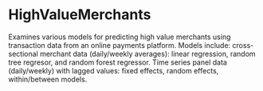 # HighValueMerchants
Examines various models for predicting high value merchants using transaction data from an online payments platform.  Models include: cross-sectional merchant data (daily/weekly averages):  linear regression, random tree regresor, and random forest regressor.  Time series panel data (daily/weekly) with lagged values:  fixed effects, random effects, within/between models.    

